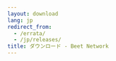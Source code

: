 ```yaml
---
layout: download
lang: jp
redirect_from:
  - /errata/
  - /jp/releases/
title: ダウンロード - Beet Network
---
```


